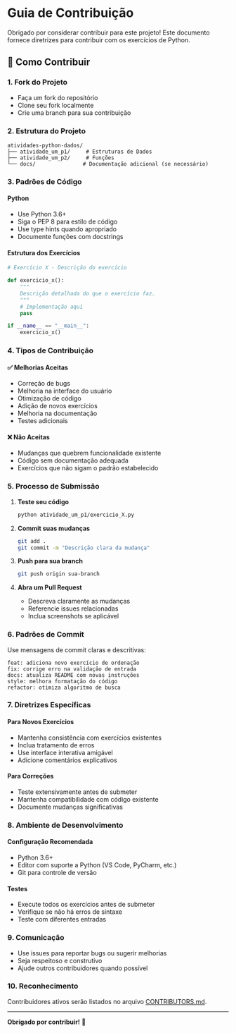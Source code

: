 # Guia de Contribuição

Obrigado por considerar contribuir para este projeto! Este documento fornece diretrizes para contribuir com os exercícios de Python.

## 🚀 Como Contribuir

### 1. Fork do Projeto
- Faça um fork do repositório
- Clone seu fork localmente
- Crie uma branch para sua contribuição

### 2. Estrutura do Projeto
```
atividades-python-dados/
├── atividade_um_p1/     # Estruturas de Dados
├── atividade_um_p2/     # Funções
└── docs/               # Documentação adicional (se necessário)
```

### 3. Padrões de Código

#### Python
- Use Python 3.6+
- Siga o PEP 8 para estilo de código
- Use type hints quando apropriado
- Documente funções com docstrings

#### Estrutura dos Exercícios
```python
# Exercício X - Descrição do exercício

def exercicio_x():
    """
    Descrição detalhada do que o exercício faz.
    """
    # Implementação aqui
    pass

if __name__ == "__main__":
    exercicio_x()
```

### 4. Tipos de Contribuição

#### ✅ Melhorias Aceitas
- Correção de bugs
- Melhoria na interface do usuário
- Otimização de código
- Adição de novos exercícios
- Melhoria na documentação
- Testes adicionais

#### ❌ Não Aceitas
- Mudanças que quebrem funcionalidade existente
- Código sem documentação adequada
- Exercícios que não sigam o padrão estabelecido

### 5. Processo de Submissão

1. **Teste seu código**
   ```bash
   python atividade_um_p1/exercicio_X.py
   ```

2. **Commit suas mudanças**
   ```bash
   git add .
   git commit -m "Descrição clara da mudança"
   ```

3. **Push para sua branch**
   ```bash
   git push origin sua-branch
   ```

4. **Abra um Pull Request**
   - Descreva claramente as mudanças
   - Referencie issues relacionadas
   - Inclua screenshots se aplicável

### 6. Padrões de Commit

Use mensagens de commit claras e descritivas:

```
feat: adiciona novo exercício de ordenação
fix: corrige erro na validação de entrada
docs: atualiza README com novas instruções
style: melhora formatação do código
refactor: otimiza algoritmo de busca
```

### 7. Diretrizes Específicas

#### Para Novos Exercícios
- Mantenha consistência com exercícios existentes
- Inclua tratamento de erros
- Use interface interativa amigável
- Adicione comentários explicativos

#### Para Correções
- Teste extensivamente antes de submeter
- Mantenha compatibilidade com código existente
- Documente mudanças significativas

### 8. Ambiente de Desenvolvimento

#### Configuração Recomendada
- Python 3.6+
- Editor com suporte a Python (VS Code, PyCharm, etc.)
- Git para controle de versão

#### Testes
- Execute todos os exercícios antes de submeter
- Verifique se não há erros de sintaxe
- Teste com diferentes entradas

### 9. Comunicação

- Use issues para reportar bugs ou sugerir melhorias
- Seja respeitoso e construtivo
- Ajude outros contribuidores quando possível

### 10. Reconhecimento

Contribuidores ativos serão listados no arquivo [CONTRIBUTORS.md](CONTRIBUTORS.md).

---

**Obrigado por contribuir!** 🎉
